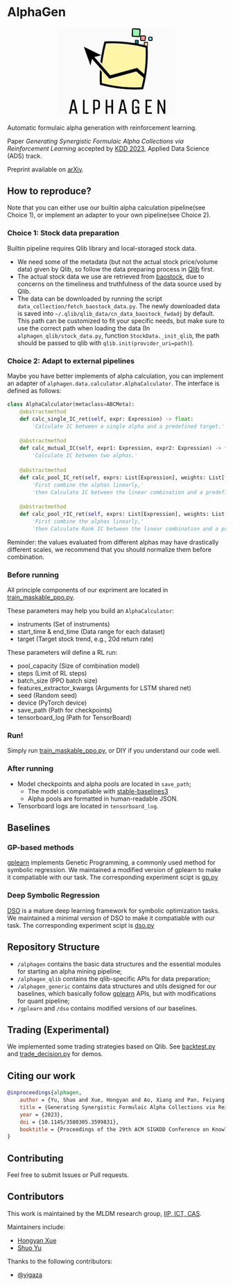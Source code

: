 # AlphaGen

<p align="center">
    <img src="images/logo.jpg" width=275 />
</p>

Automatic formulaic alpha generation with reinforcement learning.

Paper *Generating Synergistic Formulaic Alpha Collections via Reinforcement Learning* accepted by [KDD 2023](https://kdd.org/kdd2023/), Applied Data Science (ADS) track.

Preprint available on [arXiv](https://arxiv.org/abs/2306.12964).

## How to reproduce?

Note that you can either use our builtin alpha calculation pipeline(see Choice 1), or implement an adapter to your own pipeline(see Choice 2).

### Choice 1: Stock data preparation

Builtin pipeline requires Qlib library and local-storaged stock data.

- We need some of the metadata (but not the actual stock price/volume data) given by Qlib, so follow the data preparing process in [Qlib](https://github.com/microsoft/qlib#data-preparation) first.
- The actual stock data we use are retrieved from [baostock](http://baostock.com/baostock/index.php/%E9%A6%96%E9%A1%B5), due to concerns on the timeliness and truthfulness of the data source used by Qlib.
- The data can be downloaded by running the script `data_collection/fetch_baostock_data.py`. The newly downloaded data is saved into `~/.qlib/qlib_data/cn_data_baostock_fwdadj` by default. This path can be customized to fit your specific needs, but make sure to use the correct path when loading the data (In `alphagen_qlib/stock_data.py`, function `StockData._init_qlib`, the path should be passed to qlib with `qlib.init(provider_uri=path)`).

### Choice 2: Adapt to external pipelines

Maybe you have better implements of alpha calculation, you can implement an adapter of `alphagen.data.calculator.AlphaCalculator`. The interface is defined as follows:

```python
class AlphaCalculator(metaclass=ABCMeta):
    @abstractmethod
    def calc_single_IC_ret(self, expr: Expression) -> float:
        'Calculate IC between a single alpha and a predefined target.'

    @abstractmethod
    def calc_mutual_IC(self, expr1: Expression, expr2: Expression) -> float:
        'Calculate IC between two alphas.'

    @abstractmethod
    def calc_pool_IC_ret(self, exprs: List[Expression], weights: List[float]) -> float:
        'First combine the alphas linearly,'
        'then Calculate IC between the linear combination and a predefined target.'

    @abstractmethod
    def calc_pool_rIC_ret(self, exprs: List[Expression], weights: List[float]) -> float:
        'First combine the alphas linearly,'
        'then Calculate Rank IC between the linear combination and a predefined target.'
```

Reminder: the values evaluated from different alphas may have drastically different scales, we recommend that you should normalize them before combination.

### Before running

All principle components of our expriment are located in [train_maskable_ppo.py](train_maskable_ppo.py).

These parameters may help you build an `AlphaCalculator`:

- instruments (Set of instruments)
- start_time & end_time (Data range for each dataset)
- target (Target stock trend, e.g., 20d return rate)

These parameters will define a RL run:

- pool_capacity (Size of combination model)
- steps (Limit of RL steps)
- batch_size (PPO batch size)
- features_extractor_kwargs (Arguments for LSTM shared net)
- seed (Random seed)
- device (PyTorch device)
- save_path (Path for checkpoints)
- tensorboard_log (Path for TensorBoard)

### Run!

Simply run [train_maskable_ppo.py](train_maskable_ppo.py), or DIY if you understand our code well.

### After running

- Model checkpoints and alpha pools are located in `save_path`;
    - The model is compatiable with [stable-baselines3](https://github.com/DLR-RM/stable-baselines3)
    - Alpha pools are formatted in human-readable JSON.
- Tensorboard logs are located in `tensorboard_log`.

## Baselines

### GP-based methods

[gplearn](https://github.com/trevorstephens/gplearn) implements Genetic Programming, a commonly used method for symbolic regression. We maintained a modified version of gplearn to make it compatiable with our task. The corresponding experiment scipt is [gp.py](gp.py)

### Deep Symbolic Regression

[DSO](https://github.com/brendenpetersen/deep-symbolic-optimization) is a mature deep learning framework for symbolic optimization tasks. We maintained a minimal version of DSO to make it compatiable with our task. The corresponding experiment scipt is [dso.py](dso.py)

## Repository Structure

- `/alphagen` contains the basic data structures and the essential modules for starting an alpha mining pipeline;
- `/alphagen_qlib` contains the qlib-specific APIs for data preparation;
- `/alphagen_generic` contains data structures and utils designed for our baselines, which basically follow [gplearn](https://github.com/trevorstephens/gplearn) APIs, but with modifications for quant pipeline;
- `/gplearn` and `/dso` contains modified versions of our baselines.

## Trading (Experimental)

We implemented some trading strategies based on Qlib. See [backtest.py](backtest.py) and [trade_decision.py](trade_decision.py) for demos.

## Citing our work

```bibtex
@inproceedings{alphagen,
    author = {Yu, Shuo and Xue, Hongyan and Ao, Xiang and Pan, Feiyang and He, Jia and Tu, Dandan and He, Qing},
    title = {Generating Synergistic Formulaic Alpha Collections via Reinforcement Learning},
    year = {2023},
    doi = {10.1145/3580305.3599831},
    booktitle = {Proceedings of the 29th ACM SIGKDD Conference on Knowledge Discovery and Data Mining},
}
```

## Contributing

Feel free to submit Issues or Pull requests.

## Contributors

This work is maintained by the MLDM research group, [IIP, ICT, CAS](http://iip.ict.ac.cn/).

Maintainers include:

- [Hongyan Xue](https://github.com/xuehongyanL)
- [Shuo Yu](https://github.com/Chlorie)

Thanks to the following contributors:

- [@yigaza](https://github.com/yigaza)
